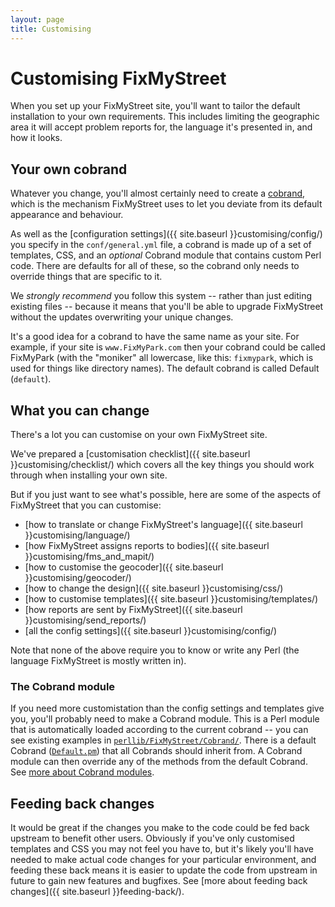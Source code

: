 ```yaml
---
layout: page
title: Customising
---
```


# Customising FixMyStreet

<p class="lead">
  When you set up your FixMyStreet site, you'll want to tailor the
  default installation to your own requirements. This includes limiting
  the geographic area it will accept problem reports for, the language
  it's presented in, and how it looks.
</p>


## Your own cobrand

Whatever you change, you'll almost certainly need to create a
<a href="{{ site.baseurl }}glossary/#cobrand" class="glossary__link">cobrand</a>,
which is the mechanism FixMyStreet uses to let you deviate from its default
appearance and behaviour.

As well as the
[configuration settings]({{ site.baseurl }}customising/config/) you specify in
the `conf/general.yml` file, a cobrand is made up of a set of templates, CSS,
and an *optional* Cobrand module that contains custom Perl code. There are
defaults for all of these, so the cobrand only needs to override things that are
specific to it.

We *strongly recommend* you follow this system -- rather than just editing
existing files -- because it means that you'll be able to upgrade FixMyStreet
without the updates overwriting your unique changes.

It's a good idea for a cobrand to have the same name as your site. For example,
if your site is `www.FixMyPark.com` then your cobrand could be called FixMyPark
(with the "moniker" all lowercase, like this: `fixmypark`, which is used for
things like directory names). The default cobrand is called Default (`default`).


## What you can change

There's a lot you can customise on your own FixMyStreet site.

We've prepared a [customisation checklist]({{ site.baseurl }}customising/checklist/)
which covers all the key things you should work through when installing your own 
site.

But if you just want to see what's possible, here are some of the
aspects of FixMyStreet that you can customise:

* [how to translate or change FixMyStreet's language]({{ site.baseurl }}customising/language/)
* [how FixMyStreet assigns reports to bodies]({{ site.baseurl }}customising/fms_and_mapit/)
* [how to customise the geocoder]({{ site.baseurl }}customising/geocoder/)
* [how to change the design]({{ site.baseurl }}customising/css/)
* [how to customise templates]({{ site.baseurl }}customising/templates/)
* [how reports are sent by FixMyStreet]({{ site.baseurl }}customising/send_reports/)
* [all the config settings]({{ site.baseurl }}customising/config/)

Note that none of the above require you to know or write any Perl (the language 
FixMyStreet is mostly written in). 

### The Cobrand module

If you need more customistation than the config settings and templates give you,
you'll probably need to make a Cobrand module. This is a Perl module that is automatically
loaded according to the current cobrand -- you can see existing examples in
[`perllib/FixMyStreet/Cobrand/`](https://github.com/mysociety/fixmystreet/tree/master/perllib/FixMyStreet/Cobrand).
There is a default Cobrand 
([`Default.pm`](https://github.com/mysociety/fixmystreet/blob/master/perllib/FixMyStreet/Cobrand/Default.pm))
that all Cobrands should inherit from. A Cobrand module can then override any
of the methods from the default Cobrand.
See [more about Cobrand modules](/customising/cobrand-module/).

## Feeding back changes

It would be great if the changes you make to the code could be fed back
upstream to benefit other users. Obviously if you've only customised templates
and CSS you may not feel you have to, but it's likely you'll have needed to
make actual code changes for your particular environment, and feeding these
back means it is easier to update the code from upstream in future to gain new
features and bugfixes.
See [more about feeding back changes]({{ site.baseurl }}feeding-back/).
